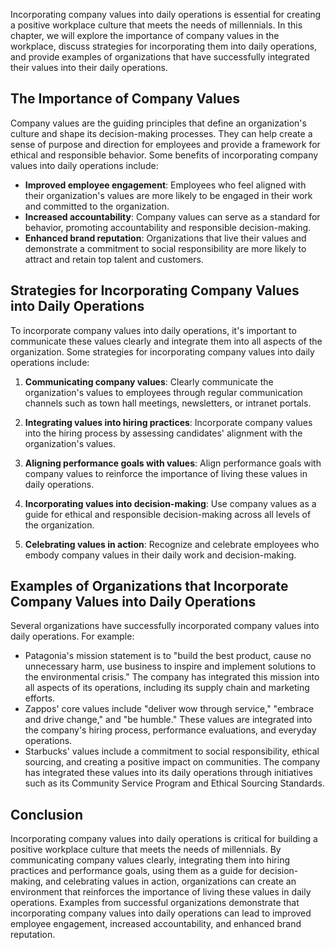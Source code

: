 
Incorporating company values into daily operations is essential for creating a positive workplace culture that meets the needs of millennials. In this chapter, we will explore the importance of company values in the workplace, discuss strategies for incorporating them into daily operations, and provide examples of organizations that have successfully integrated their values into their daily operations.

The Importance of Company Values
--------------------------------

Company values are the guiding principles that define an organization's culture and shape its decision-making processes. They can help create a sense of purpose and direction for employees and provide a framework for ethical and responsible behavior. Some benefits of incorporating company values into daily operations include:

- **Improved employee engagement**: Employees who feel aligned with their organization's values are more likely to be engaged in their work and committed to the organization.
- **Increased accountability**: Company values can serve as a standard for behavior, promoting accountability and responsible decision-making.
- **Enhanced brand reputation**: Organizations that live their values and demonstrate a commitment to social responsibility are more likely to attract and retain top talent and customers.

Strategies for Incorporating Company Values into Daily Operations
-----------------------------------------------------------------

To incorporate company values into daily operations, it's important to communicate these values clearly and integrate them into all aspects of the organization. Some strategies for incorporating company values into daily operations include:

1. **Communicating company values**: Clearly communicate the organization's values to employees through regular communication channels such as town hall meetings, newsletters, or intranet portals.

2. **Integrating values into hiring practices**: Incorporate company values into the hiring process by assessing candidates' alignment with the organization's values.

3. **Aligning performance goals with values**: Align performance goals with company values to reinforce the importance of living these values in daily operations.

4. **Incorporating values into decision-making**: Use company values as a guide for ethical and responsible decision-making across all levels of the organization.

5. **Celebrating values in action**: Recognize and celebrate employees who embody company values in their daily work and decision-making.

Examples of Organizations that Incorporate Company Values into Daily Operations
-------------------------------------------------------------------------------

Several organizations have successfully incorporated company values into daily operations. For example:

- Patagonia's mission statement is to "build the best product, cause no unnecessary harm, use business to inspire and implement solutions to the environmental crisis." The company has integrated this mission into all aspects of its operations, including its supply chain and marketing efforts.
- Zappos' core values include "deliver wow through service," "embrace and drive change," and "be humble." These values are integrated into the company's hiring process, performance evaluations, and everyday operations.
- Starbucks' values include a commitment to social responsibility, ethical sourcing, and creating a positive impact on communities. The company has integrated these values into its daily operations through initiatives such as its Community Service Program and Ethical Sourcing Standards.

Conclusion
----------

Incorporating company values into daily operations is critical for building a positive workplace culture that meets the needs of millennials. By communicating company values clearly, integrating them into hiring practices and performance goals, using them as a guide for decision-making, and celebrating values in action, organizations can create an environment that reinforces the importance of living these values in daily operations. Examples from successful organizations demonstrate that incorporating company values into daily operations can lead to improved employee engagement, increased accountability, and enhanced brand reputation.
